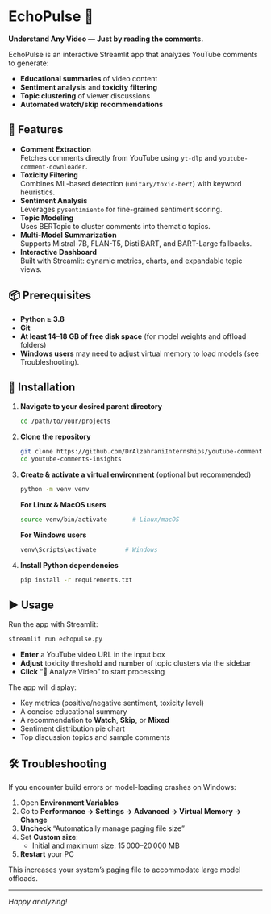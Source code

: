 # EchoPulse 🎥

**Understand Any Video — Just by reading the comments.**

EchoPulse is an interactive Streamlit app that analyzes YouTube comments to generate:
- **Educational summaries** of video content  
- **Sentiment analysis** and **toxicity filtering**  
- **Topic clustering** of viewer discussions  
- **Automated watch/skip recommendations**  

## 🚀 Features

- **Comment Extraction**  
  Fetches comments directly from YouTube using `yt-dlp` and `youtube-comment-downloader`.  
- **Toxicity Filtering**  
  Combines ML-based detection (`unitary/toxic-bert`) with keyword heuristics.  
- **Sentiment Analysis**  
  Leverages `pysentimiento` for fine-grained sentiment scoring.  
- **Topic Modeling**  
  Uses BERTopic to cluster comments into thematic topics.  
- **Multi-Model Summarization**  
  Supports Mistral-7B, FLAN-T5, DistilBART, and BART-Large fallbacks.  
- **Interactive Dashboard**  
  Built with Streamlit: dynamic metrics, charts, and expandable topic views.

## 📦 Prerequisites

- **Python ≥ 3.8**  
- **Git**  
- **At least 14–18 GB of free disk space** (for model weights and offload folders)  
- **Windows users** may need to adjust virtual memory to load models (see Troubleshooting).

## 🔧 Installation

1. **Navigate to your desired parent directory**  
   ```bash
   cd /path/to/your/projects
   ```
2. **Clone the repository**  
   ```bash
   git clone https://github.com/DrAlzahraniInternships/youtube-comments-insights
   cd youtube-comments-insights
   ```
3. **Create & activate a virtual environment** (optional but recommended)  
   ```bash
   python -m venv venv
   ```
   **For Linux & MacOS users**
   ```bash
   source venv/bin/activate       # Linux/macOS
   ```  
   **For Windows users**
   ```bash
   venv\Scripts\activate        # Windows
   ```
4. **Install Python dependencies**  
   ```bash
   pip install -r requirements.txt
   ```

## ▶️ Usage

Run the app with Streamlit:

```bash
streamlit run echopulse.py
```

- **Enter** a YouTube video URL in the input box  
- **Adjust** toxicity threshold and number of topic clusters via the sidebar  
- **Click** “🚀 Analyze Video” to start processing  

The app will display:
- Key metrics (positive/negative sentiment, toxicity level)  
- A concise educational summary  
- A recommendation to **Watch**, **Skip**, or **Mixed**  
- Sentiment distribution pie chart  
- Top discussion topics and sample comments  

## 🛠 Troubleshooting

If you encounter build errors or model-loading crashes on Windows:

1. Open **Environment Variables**  
2. Go to **Performance → Settings → Advanced → Virtual Memory → Change**  
3. **Uncheck** “Automatically manage paging file size”  
4. Set **Custom size**:  
   - Initial and maximum size: 15 000–20 000 MB  
5. **Restart** your PC  

This increases your system’s paging file to accommodate large model offloads.

---

*Happy analyzing!*  
